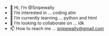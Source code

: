 - 👋 Hi, I’m @Snipewally
- 👀 I’m interested in ... coding atm 
- 🌱 I’m currently learning ... python and html
- 💞️ I’m looking to collaborate on ... idk
- 📫 How to reach me ... snipewally@gmail.com

<!---
Snipewally/Snipewally is a ✨ special ✨ repository because its `README.md` (this file) appears on your GitHub profile.
You can click the Preview link to take a look at your changes.
--->
